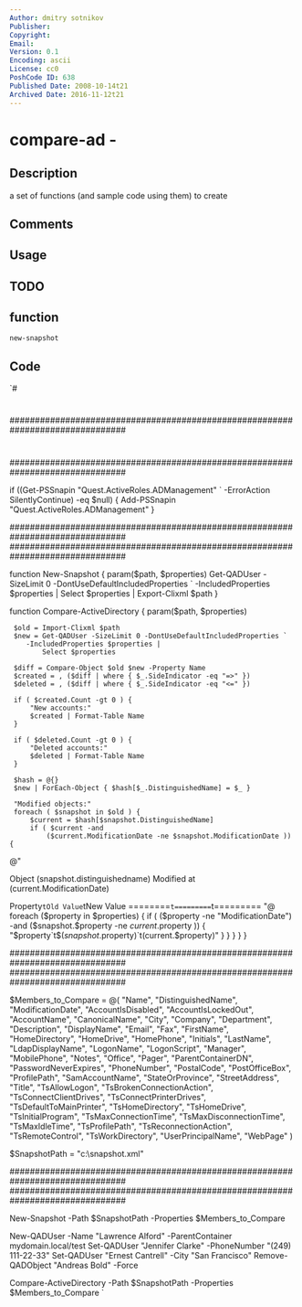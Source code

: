 ```yaml
---
Author: dmitry sotnikov
Publisher: 
Copyright: 
Email: 
Version: 0.1
Encoding: ascii
License: cc0
PoshCode ID: 638
Published Date: 2008-10-14t21
Archived Date: 2016-11-12t21
---
```


# compare-ad - 

## Description

a set of functions (and sample code using them) to create

## Comments



## Usage



## TODO



## function

`new-snapshot`

## Code

`#
 #
 ###############################################################################
 #
 ###############################################################################
 
 if ((Get-PSSnapin "Quest.ActiveRoles.ADManagement" `
 			-ErrorAction SilentlyContinue) -eq $null) {
 	Add-PSSnapin "Quest.ActiveRoles.ADManagement"
 }
 
 
 ###############################################################################
 ###############################################################################
 
 function New-Snapshot {
     param($path, $properties)
     Get-QADUser -SizeLimit 0 -DontUseDefaultIncludedProperties `
 		-IncludedProperties $properties | 
 			Select $properties | Export-Clixml $path
 }
 
 function Compare-ActiveDirectory {
     param($path, $properties)
 	
     $old = Import-Clixml $path
     $new = Get-QADUser -SizeLimit 0 -DontUseDefaultIncludedProperties `
 		-IncludedProperties $properties | 
         	Select $properties
 
     $diff = Compare-Object $old $new -Property Name
     $created = , ($diff | where { $_.SideIndicator -eq "=>" })
     $deleted = , ($diff | where { $_.SideIndicator -eq "<=" })
     
     if ( $created.Count -gt 0 ) {
         "New accounts:"
         $created | Format-Table Name
     }
     
     if ( $deleted.Count -gt 0 ) {
         "Deleted accounts:"
         $deleted | Format-Table Name
     }
     
     $hash = @{}
     $new | ForEach-Object { $hash[$_.DistinguishedName] = $_ }
     
     "Modified objects:"
     foreach ( $snapshot in $old ) {
         $current = $hash[$snapshot.DistinguishedName]
         if ( $current -and 
             ($current.ModificationDate -ne $snapshot.ModificationDate )) {
 @"
 
 Object $($snapshot.distinguishedname)
 Modified at $($current.ModificationDate)
                 
 Property`tOld Value`tNew Value
 ========`t=========`t=========
 "@
 			foreach ($property in $properties) {
 				if ( ($property -ne "ModificationDate") -and 
 					($snapshot.$property -ne $current.$property )) {
 				"$property`t$($snapshot.$property)`t$($current.$property)"
 				}
 			}
 		}
     }
 }
 
 ###############################################################################
 ###############################################################################
 
 $Members_to_Compare = @( "Name", "DistinguishedName", "ModificationDate", 
     "AccountIsDisabled", "AccountIsLockedOut", "AccountName", 
     "CanonicalName", "City", "Company", "Department", "Description", 
     "DisplayName", "Email", "Fax",
     "FirstName", "HomeDirectory", "HomeDrive", "HomePhone", "Initials", 
     "LastName", "LdapDisplayName", "LogonName", "LogonScript", "Manager", 
     "MobilePhone", "Notes", "Office", "Pager", 
     "ParentContainerDN", "PasswordNeverExpires", 
     "PhoneNumber", "PostalCode", "PostOfficeBox", "ProfilePath", 
     "SamAccountName", "StateOrProvince", "StreetAddress", "Title", 
     "TsAllowLogon", "TsBrokenConnectionAction", "TsConnectClientDrives", 
     "TsConnectPrinterDrives", "TsDefaultToMainPrinter", "TsHomeDirectory", 
     "TsHomeDrive", "TsInitialProgram", "TsMaxConnectionTime", 
     "TsMaxDisconnectionTime", "TsMaxIdleTime", "TsProfilePath", 
     "TsReconnectionAction", "TsRemoteControl", "TsWorkDirectory", 
     "UserPrincipalName", "WebPage" )
 
 $SnapshotPath = "c:\snapshot.xml"
 
 ###############################################################################
 ###############################################################################
 
 New-Snapshot -Path $SnapshotPath -Properties $Members_to_Compare
 
 New-QADUser -Name "Lawrence Alford"  -ParentContainer mydomain.local/test
 Set-QADUser "Jennifer Clarke" -PhoneNumber "(249) 111-22-33"
 Set-QADUser "Ernest Cantrell" -City "San Francisco"
 Remove-QADObject "Andreas Bold"  -Force
 
 Compare-ActiveDirectory -Path $SnapshotPath -Properties $Members_to_Compare
`

